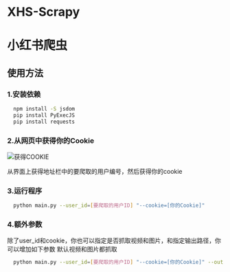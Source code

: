 # XHS-Scrapy
# 小红书爬虫

## 使用方法

### 1.安装依赖
```bash
  npm install -S jsdom
  pip install PyExecJS
  pip install requests
```

### 2.从网页中获得你的Cookie


![获得COOKIE](https://user-images.githubusercontent.com/54226076/230703848-480b214e-6f59-4caa-80c2-9c0e3af0d4e9.png)

从界面上获得地址栏中的要爬取的用户编号，然后获得你的cookie

### 3.运行程序

```bash
  python main.py --user_id=[要爬取的用户ID] "--cookie=[你的Cookie]"
```

### 4.额外参数

除了user_id和cookie，你也可以指定是否抓取视频和图片，和指定输出路径，你可以增加如下参数
默认视频和图片都抓取

```bash
  python main.py --user_id=[要爬取的用户ID] "--cookie=[你的Cookie]" --output=D:\output --fetch_image=False
```
